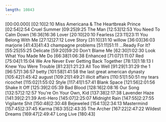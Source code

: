 ```yaml
---
length: 10843
---
```

[00:00.000]
[02:10]2:10 Miss Americana & The Heartbreak Prince
[02:54]2:54 Cruel Summer
[09:25]9:25 The Man
[12:53]12:53 You Need To Calm Down
[16:36]16:36 Lover
[20:10]20:10 Fearless
[23:11]23:11 You Belong With Me
[27:12]27:12 Love Story
[31:10]31:10 willow
[36:03]36:03 marjorie
[41:43]41:43 champagne problems
[51:11]51:11 ...Ready For It?
[55:25]55:25 Delicate
[59:20]59:20 Don't Blame Me
[62:30]1:02:30 Look What You Made Me Do
[66:38]1:06:38 Enhanced
[71:07]1:11:07 Red
[75:04]1:15:04 We Are Never Ever Getting Back Together
[78:13]1:18:13 I Knew You Were Trouble
[81:23]1:21:23 All Too Well
[91:29]1:31:29 the 1
[96:57]1:36:57 betty
[101:58]1:41:58 the last great american dynasty
[105:42]1:45:42 august
[109:21]1:49:21 illicit affairs
[110:51]1:50:51 my tears ricochet
[115:02]1:55:02 Style
[117:41]1:57:41 Blank Space
[121:56]2:01:56 Shake It Off
[125:39]2:05:39 Bad Blood
[128:16]2:08:16 Our Song
[132:57]2:12:57 You're On Your Own, Kid
[137:38]2:17:38 Lavender Haze
[141:39]2:21:39 Anti-Hero
[145:07]2:25:07 Midnight Rain
[147:55]2:27:55 Vigilante Shit
[150:48]2:30:48 Bejeweled
[154:13]2:34:13 Mastermind
[157:45]2:37:45 Karma
[163:35]2:43:35 The Archer
[167:22]2:47:22 Wildest Dreams
[169:47]2:49:47 Long Live
[180:43]